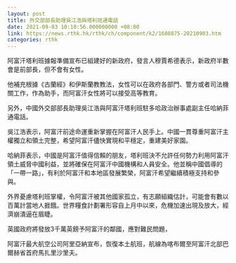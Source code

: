 ```yaml
---
layout: post
title: 外交部部長助理吳江浩與塔利班通電話
date: 2021-09-03 10:10:56.000000000 +08:00
link: https://news.rthk.hk/rthk/ch/component/k2/1608875-20210903.htm
categories: rthk
---
```


阿富汗塔利班據報準備宣布已組建好的新政府，發言人穆賈希德表示，新政府半數會是前部長，但不會有女性。

他補充根據《古蘭經》和伊斯蘭教教法，女性可以在政府各部門、警方或者司法機關工作，作為助手，而阿富汗女性將可以接受高等教育。

另外，中國外交部部長助理吳江浩與阿富汗塔利班駐多哈政治辦事處副主任哈納菲通電話。

吳江浩表示，阿富汗前途命運重新掌握在阿富汗人民手上。中國一貫尊重阿富汗主權獨立和領土完整，希望阿富汗儘快實現和平穩定，重建美好家園。

哈納菲表示，中國是阿富汗值得信賴的朋友，塔利班決不允許任何勢力利用阿富汗領土威脅中國利益，並將確保在阿富汗中國機構和人員安全。他並稱中國倡導的「一帶一路」，有利於阿富汗和本地區發展繁榮，阿富汗希望繼續積極支持和參與。

外界憂慮塔利班掌權，令阿富汗被其他國家孤立，有志願組織估計，可能會有數以百萬計當地人捱餓。世界糧食計劃署形容自上月中以來，危機加速出現及放大，經濟崩潰逼在眉睫。

英國政府將發放3千萬英鎊予阿富汗的鄰國，應對難民問題，

阿富汗最大航空公司阿里亞納宣布，恢復本土航班，航線為喀布爾至阿富汗北部巴爾赫省首府馬扎里沙里夫。
